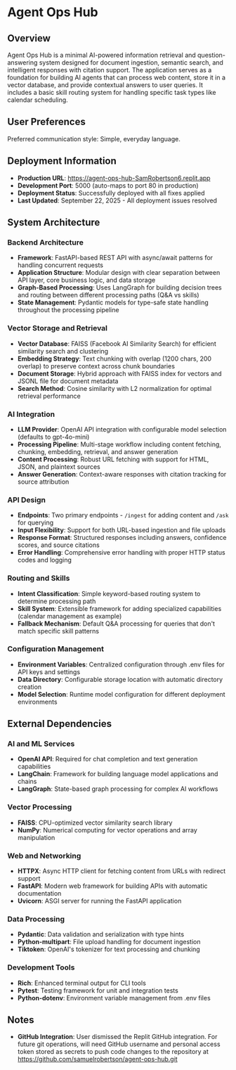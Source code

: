 # Agent Ops Hub

## Overview

Agent Ops Hub is a minimal AI-powered information retrieval and question-answering system designed for document ingestion, semantic search, and intelligent responses with citation support. The application serves as a foundation for building AI agents that can process web content, store it in a vector database, and provide contextual answers to user queries. It includes a basic skill routing system for handling specific task types like calendar scheduling.

## User Preferences

Preferred communication style: Simple, everyday language.

## Deployment Information

- **Production URL**: https://agent-ops-hub-SamRobertson6.replit.app
- **Development Port**: 5000 (auto-maps to port 80 in production)
- **Deployment Status**: Successfully deployed with all fixes applied
- **Last Updated**: September 22, 2025 - All deployment issues resolved

## System Architecture

### Backend Architecture
- **Framework**: FastAPI-based REST API with async/await patterns for handling concurrent requests
- **Application Structure**: Modular design with clear separation between API layer, core business logic, and data storage
- **Graph-Based Processing**: Uses LangGraph for building decision trees and routing between different processing paths (Q&A vs skills)
- **State Management**: Pydantic models for type-safe state handling throughout the processing pipeline

### Vector Storage and Retrieval
- **Vector Database**: FAISS (Facebook AI Similarity Search) for efficient similarity search and clustering
- **Embedding Strategy**: Text chunking with overlap (1200 chars, 200 overlap) to preserve context across chunk boundaries
- **Document Storage**: Hybrid approach with FAISS index for vectors and JSONL file for document metadata
- **Search Method**: Cosine similarity with L2 normalization for optimal retrieval performance

### AI Integration
- **LLM Provider**: OpenAI API integration with configurable model selection (defaults to gpt-4o-mini)
- **Processing Pipeline**: Multi-stage workflow including content fetching, chunking, embedding, retrieval, and answer generation
- **Content Processing**: Robust URL fetching with support for HTML, JSON, and plaintext sources
- **Answer Generation**: Context-aware responses with citation tracking for source attribution

### API Design
- **Endpoints**: Two primary endpoints - `/ingest` for adding content and `/ask` for querying
- **Input Flexibility**: Support for both URL-based ingestion and file uploads
- **Response Format**: Structured responses including answers, confidence scores, and source citations
- **Error Handling**: Comprehensive error handling with proper HTTP status codes and logging

### Routing and Skills
- **Intent Classification**: Simple keyword-based routing system to determine processing path
- **Skill System**: Extensible framework for adding specialized capabilities (calendar management as example)
- **Fallback Mechanism**: Default Q&A processing for queries that don't match specific skill patterns

### Configuration Management
- **Environment Variables**: Centralized configuration through .env files for API keys and settings
- **Data Directory**: Configurable storage location with automatic directory creation
- **Model Selection**: Runtime model configuration for different deployment environments

## External Dependencies

### AI and ML Services
- **OpenAI API**: Required for chat completion and text generation capabilities
- **LangChain**: Framework for building language model applications and chains
- **LangGraph**: State-based graph processing for complex AI workflows

### Vector Processing
- **FAISS**: CPU-optimized vector similarity search library
- **NumPy**: Numerical computing for vector operations and array manipulation

### Web and Networking
- **HTTPX**: Async HTTP client for fetching content from URLs with redirect support
- **FastAPI**: Modern web framework for building APIs with automatic documentation
- **Uvicorn**: ASGI server for running the FastAPI application

### Data Processing
- **Pydantic**: Data validation and serialization with type hints
- **Python-multipart**: File upload handling for document ingestion
- **Tiktoken**: OpenAI's tokenizer for text processing and chunking

### Development Tools
- **Rich**: Enhanced terminal output for CLI tools
- **Pytest**: Testing framework for unit and integration tests
- **Python-dotenv**: Environment variable management from .env files

## Notes

- **GitHub Integration**: User dismissed the Replit GitHub integration. For future git operations, will need GitHub username and personal access token stored as secrets to push code changes to the repository at https://github.com/samuelrobertson/agent-ops-hub.git